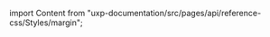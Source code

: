 
import Content from "uxp-documentation/src/pages/api/reference-css/Styles/margin";

<Content query="product=photoshop"/>
